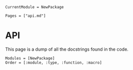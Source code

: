 ```@meta
CurrentModule = NewPackage 
```

```@contents
Pages = ["api.md"]
```

# API
This page is a dump of all the docstrings found in the code. 

```@autodocs
Modules = [NewPackage]
Order = [:module, :type, :function, :macro]
```